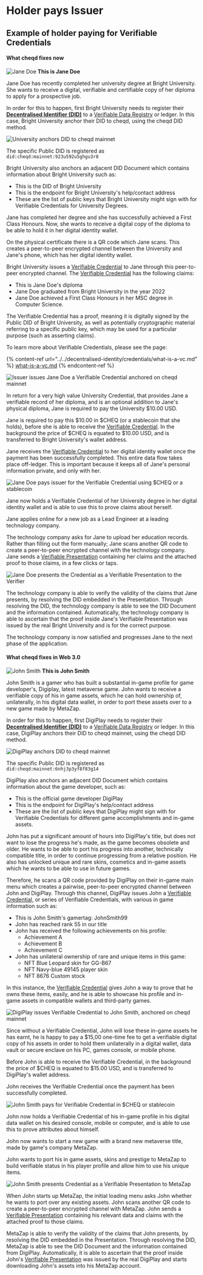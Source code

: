 # Holder pays Issuer

## Example of holder paying for Verifiable Credentials

#### What cheqd fixes now

![Jane Doe](<../../.gitbook/assets/Jane Doe image.webp>) **This is Jane Doe**

Jane Doe has recently completed her university degree at Bright University. She wants to receive a digital, verifiable and certifiable copy of her diploma to apply for a prospective job.

In order for this to happen, first Bright University needs to register their [**Decentralised Identifier (DID)**](../../decentralised-identity/dids/what-is-a-did.md) to a [Verifiable Data Registry](../../decentralised-identity/dids/what-is-a-vdr.md) or ledger. In this case, Bright University anchor their DID to cheqd, using the cheqd DID method.

![University anchors DID to cheqd mainnet](<../../.gitbook/assets/Jane Doe - Issuer anchors DID.png>)

The specific Public DID is registered as `did:cheqd:mainnet:923u592u5ghgu3r8`

Bright University also anchors an adjacent DID Document which contains information about Bright University such as:

* This is the DID of Bright University
* This is the endpoint for Bright University's help/contact address
* These are the list of public keys that Bright University might sign with for Verifiable Credentials for University Degrees.

Jane has completed her degree and she has successfully achieved a First Class Honours. Now, she wants to receive a digital copy of the diploma to be able to hold it in her digital identity wallet.

On the physical certificate there is a QR code which Jane scans. This creates a peer-to-peer encrypted channel between the University and Jane's phone, which has her digital identity wallet.

Bright University issues a [Verifiable Credential](../../decentralised-identity/credentials/what-is-a-vc.md) to Jane through this peer-to-peer encrypted channel. The [Verifiable Credential](../../decentralised-identity/credentials/what-is-a-vc.md) has the following claims:

* This is Jane Doe's diploma
* Jane Doe graduated from Bright University in the year 2022
* Jane Doe achieved a First Class Honours in her MSC degree in Computer Science.

The Verifiable Credential has a proof, meaning it is digitally signed by the Public DID of Bright University, as well as potentially cryptographic material referring to a specific public key, which may be used for a particular purpose (such as asserting claims).

To learn more about Verifiable Credentials, please see the page:

{% content-ref url="../../decentralised-identity/credentials/what-is-a-vc.md" %}
[what-is-a-vc.md](../../decentralised-identity/credentials/what-is-a-vc.md)
{% endcontent-ref %}

![Issuer issues Jane Doe a Verifiable Credential anchored on cheqd mainnet](<../../.gitbook/assets/Jane Doe - Issuer issues VC.png>)

In return for a very high value University Credential, that provides Jane a verifiable record of her diploma, and is an optional addition to Jane's physical diploma, Jane is required to pay the University $10.00 USD.

Jane is required to pay this $10.00 in $CHEQ (or a stablecoin that she holds), before she is able to receive the [Verifiable Credential](../../decentralised-identity/credentials/what-is-a-vc.md). In the background the price of $CHEQ is equated to $10.00 USD, and is transferred to Bright University's wallet address.

Jane receives the [Verifiable Credential](../../decentralised-identity/credentials/what-is-a-vc.md) to her digital identity wallet once the payment has been successfully completed. This entire data flow takes place off-ledger. This is important because it keeps all of Jane's personal information private, and only with her.

![Jane Doe pays issuer for the Verifiable Credential using $CHEQ or a stablecoin](<../../.gitbook/assets/Jane Doe - Pays for Credential.png>)

Jane now holds a Verifiable Credential of her University degree in her digital identity wallet and is able to use this to prove claims about herself.

Jane applies online for a new job as a Lead Engineer at a leading technology company.

The technology company asks for Jane to upload her education records. Rather than filling out the form manually; Jane scans another QR code to create a peer-to-peer encrypted channel with the technology company. Jane sends a [Verifiable Presentation](../../decentralised-identity/credentials/what-is-a-vp.md) containing her claims and the attached proof to those claims, in a few clicks or taps.

![Jane Doe presents the Credential as a Verifiable Presentation to the Verifier](<../../.gitbook/assets/Jane Doe - Presents Credential to Verifier.png>)

The technology company is able to verify the validity of the claims that Jane presents, by resolving the DID embedded in the Presentation. Through resolving the DID, the technology company is able to see the DID Document and the information contained. Automatically, the technology company is able to ascertain that the proof inside Jane's Verifiable Presentation was issued by the real Bright University and is for the correct purpose.

The technology company is now satisfied and progresses Jane to the next phase of the application.

#### What cheqd fixes in Web 3.0

![John Smith](<../../.gitbook/assets/John Smith image.webp>) **This is John Smith**

John Smith is a gamer who has built a substantial in-game profile for game developer's, Digiplay, latest metaverse game. John wants to receive a verifiable copy of his in game assets, which he can hold ownership of, unilaterally, in his digital data wallet, in order to port these assets over to a new game made by MetaZap.

In order for this to happen, first DigiPlay needs to register their [**Decentralised Identifier (DID)**](../../decentralised-identity/dids/what-is-a-did.md) to a [Verifiable Data Registry](../../decentralised-identity/dids/what-is-a-vdr.md) or ledger. In this case, DigiPlay anchors their DID to cheqd mainnet, using the cheqd DID method.

![DigiPlay anchors DID to cheqd mainnet](<../../.gitbook/assets/John Smith - Issuer anchors DID.png>)

The specific Public DID is registered as `did:cheqd:mainnet:6nhj3p3yf8f83g14`

DigiPlay also anchors an adjacent DID Document which contains information about the game developer, such as:

* This is the official game developer DigiPlay
* This is the endpoint for DigiPlay's help/contact address
* These are the list of public keys that DigiPlay might sign with for Verifiable Credentials for different game accomplishments and in-game assets.

John has put a significant amount of hours into DigiPlay's title, but does not want to lose the progress he's made, as the game becomes obsolete and older. He wants to be able to port his progress into another, technically compatible title, in order to continue progressing from a relative position. He also has unlocked unique and rare skins, cosmetics and in-game assets which he wants to be able to use in future games.

Therefore, he scans a QR code provided by DigiPlay on their in-game main menu which creates a pairwise, peer-to-peer encrypted channel between John and DigiPlay. Through this channel, DigiPlay issues John a [Verifiable Credential](../../decentralised-identity/credentials/what-is-a-vc.md#what-is-a-verifiable-credential), or series of Verifiable Credentials, with various in game information such as:

* This is John Smith's gamertag: JohnSmith99
* John has reached rank 55 in our title
* John has received the following achievements on his profile:
  * Achievement A
  * Achievement B
  * Achievement C
* John has unilateral ownership of rare and unique items in this game:
  * NFT Blue Leopard skin for GG-B67
  * NFT Navy-blue 49145 player skin
  * NFT 8676 Custom stock

In this instance, the [Verifiable Credential](../../decentralised-identity/credentials/what-is-a-vc.md#what-is-a-verifiable-credential) gives John a way to prove that he owns these items, easily, and he is able to showcase his profile and in-game assets in compatible wallets and third-party games.

![DigiPlay issues Verifiable Credential to John Smith, anchored on cheqd mainnet](<../../.gitbook/assets/John Smith - Issuer issues VC to John.png>)

Since without a Verifiable Credential, John will lose these in-game assets he has earnt, he is happy to pay a $15,00 one-time fee to get a verifiable digital copy of his assets in order to hold them unilaterally in a digital wallet, data vault or secure enclave on his PC, games console, or mobile phone.

Before John is able to receive the Verifiable Credential, in the background the price of $CHEQ is equated to $15.00 USD, and is transferred to DigiPlay's wallet address.

John receives the Verifiable Credential once the payment has been successfully completed.

![John Smith pays for Verifiable Credential in $CHEQ or stablecoin](<../../.gitbook/assets/John Smith - Pays for VC.png>)

John now holds a Verifiable Credential of his in-game profile in his digital data wallet on his desired console, mobile or computer, and is able to use this to prove attributes about himself.

John now wants to start a new game with a brand new metaverse title, made by game's company MetaZap.

John wants to port his in game assets, skins and prestige to MetaZap to build verifiable status in his player profile and allow him to use his unique items.

![John Smith presents Credential as a Verifiable Presentation to MetaZap](<../../.gitbook/assets/John Smith - Presents VC to Verifier.png>)

When John starts up MetaZap, the initial loading menu asks John whether he wants to port over any existing assets. John scans another QR code to create a peer-to-peer encrypted channel with MetaZap. John sends a [Verifiable Presentation](../../decentralised-identity/credentials/what-is-a-vp.md) containing his relevant data and claims with the attached proof to those claims.

MetaZap is able to verify the validity of the claims that John presents, by resolving the DID embedded in the Presentation. Through resolving the DID, MetaZap is able to see the DID Document and the information contained from DigiPlay. Automatically, it is able to ascertain that the proof inside John's [Verifiable Presentation](../../decentralised-identity/credentials/what-is-a-vp.md) was issued by the real DigiPlay and starts downloading John's assets into his MetaZap account.
